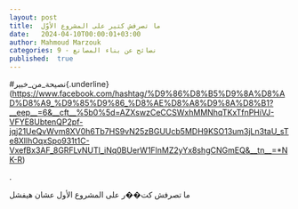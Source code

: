 ```yaml
---
layout: post
title:  ما تصرفش كتير على المشروع الأوّل
date:   2024-04-10T00:00:01+03:00
author: Mahmoud Marzouk
categories: 9 - نصائح عن بناء المصانع
published:  true
---
```

\#نصيحة_من_خبير{.underline}(https://www.facebook.com/hashtag/%D9%86%D8%B5%D9%8A%D8%AD%D8%A9_%D9%85%D9%86_%D8%AE%D8%A8%D9%8A%D8%B1?__eep__=6&__cft__%5b0%5d=AZXswzCeCCSWxhMMNhqTKxTfnPHiVJ-VFYE8UbtenQP2pf-jqj21UeQvWvm8XV0h6Tb7HS9vN25zBGUUcb5MDH9KSO13um3jLn3taU_sTe8XllhOqxSpo931t1C-VxefBx3AF_8GRFLvNUTl_iNq0BUerW1FlnMZ2yYx8shgCNGmEQ&__tn__=*NK-R)

.

ما تصرفش كت��ر على المشروع الأول عشان هيفشل
